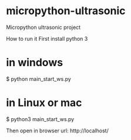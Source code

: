 # micropython-ultrasonic
Micropython ultrasonic project

How to run it
First install python 3

# in windows
$ python main_start_ws.py

# in Linux or mac
$ python3 main_start_ws.py

Then open in browser url:
http://localhost/
